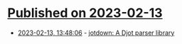 # [Published on 2023-02-13](index.md)

* [2023-02-13, 13:48:06](https://lobste.rs/s/jwmyni/jotdown_djot_parser_library) - [jotdown: A Djot parser library](https://github.com/hellux/jotdown)
